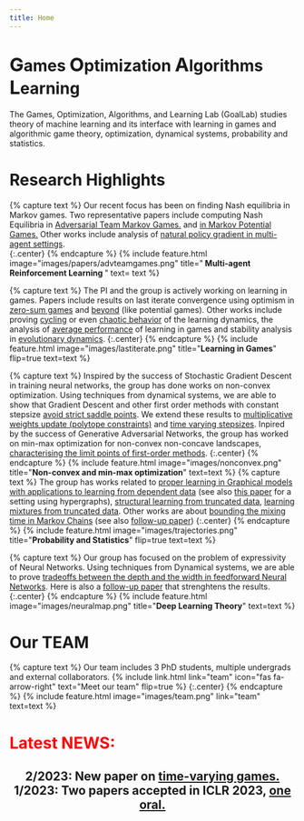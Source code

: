 ```yaml
---
title: Home
---
```


<h1> <span STYLE="font-size:25.0pt">G</span>ames <span STYLE="font-size:25.0pt">O</span>ptimization <span STYLE="font-size:25.0pt">A</span>lgorithms <span STYLE="font-size:25.0pt">L</span>earning </h1>

The Games, Optimization, Algorithms, and Learning Lab (GoalLab) studies theory of machine learning  and its interface with learning in games and algorithmic game theory, optimization, dynamical systems, probability and statistics.

# Research Highlights
{% capture text %}
Our recent focus has been on finding Nash equilibria in Markov games. Two representative papers include computing Nash Equilibria in [Adversarial Team Markov Games.](https://arxiv.org/abs/2208.02204) and [in Markov Potential Games.](https://arxiv.org/abs/2106.01969) Other works include analysis of [natural policy gradient in multi-agent settings](https://arxiv.org/abs/2110.10614).<br/>
{:.center}
{% endcapture %}
{%
  include feature.html
  image="images/papers/advteamgames.png"
  title="<strong> Multi-agent Reinforcement Learning </strong>"
  text= text
%}

{% capture text %}
The PI and the group is actively working on learning in games. Papers include results on last iterate convergence using optimism in [zero-sum games](https://arxiv.org/abs/1807.04252) and [beyond](https://arxiv.org/abs/2203.12056) (like potential games). Other works include proving [cycling](https://arxiv.org/abs/1710.11249) or even [chaotic behavior](https://arxiv.org/abs/1703.01138) of the learning dynamics, the analysis of [average performance](https://arxiv.org/abs/1403.3885) of learning in games and stability analysis in [evolutionary dynamics](https://arxiv.org/abs/1408.6270). 
{:.center}
{% endcapture %}
{%
  include feature.html
  image="images/lastiterate.png"
  title="<strong>Learning in Games</strong>"
  flip=true
  text=text
%}

{% capture text %}
Inspired by the success of Stochastic Gradient Descent in training neural networks, the group has done works on non-convex optimization. Using techniques from dynamical systems, we are able to show that Gradient Descent and other first order methods with constant stepsize [avoid strict saddle points](https://arxiv.org/abs/1710.07406). We extend these results to [multiplicative weights update (polytope constraints)](https://arxiv.org/abs/1810.05355) and [time varying stepsizes](https://arxiv.org/abs/1906.07772). Inpired by the success of Generative Adversarial Networks, the group has worked on min-max optimization for non-convex non-concave landscapes, [characterising the limit points of first-order methods](https://arxiv.org/abs/1807.03907).
{:.center}
{% endcapture %}
{%
  include feature.html
  image="images/nonconvex.png"
  title="<strong>Non-convex and min-max optimization</strong>"
  text=text
%}
{% capture text %}
The group has works related to [proper learning in Graphical models with applications to learning from dependent data](https://arxiv.org/abs/1905.03353) (see also [this paper](https://arxiv.org/abs/2003.08259) for a setting using hypergraphs), [structural learning from truncated data](https://arxiv.org/abs/2006.09735), [learning mixtures from truncated data](https://arxiv.org/abs/1902.06958). Other works are about [bounding the mixing time in Markov Chains](https://arxiv.org/abs/1411.6322) (see also [follow-up paper](https://panageas.github.io/files/dsmc.pdf)) 
{:.center}
{% endcapture %}
{%
  include feature.html
  image="images/trajectories.png"
  title="<strong>Probability and Statistics</strong>"
  flip=true
  text=text
%}

{% capture text %}
Our group has focused on the problem of expressivity of Neural Networks. Using techniques from Dynamical systems, we are able to prove [tradeoffs between the depth and the width in feedforward Neural Networks](https://arxiv.org/abs/1912.04378). Here is also a [follow-up paper](https://arxiv.org/abs/2003.00777) that strenghtens the results.
{:.center}
{% endcapture %}
{%
  include feature.html
  image="images/neuralmap.png"
  title="<strong>Deep Learning Theory</strong>"
  text=text
%}
# Our TEAM
{% capture text %}
Our team includes 3 PhD students, multiple undergrads and external collaborators.
{%
  include link.html
  link="team"
  icon="fas fa-arrow-right"
  text="Meet our team"
  flip=true
%}
{:.center}
{% endcapture %}
{%
  include feature.html
  image="images/team.png"
  link="team"
  text=text
%}

# <font color="red">Latest NEWS:</font>
<h2 align="center">
2/2023: New paper on <a href="https://arxiv.org/abs/2301.11241">
        time-varying games.</a> <br/>
1/2023: Two papers accepted in ICLR 2023, <a href="https://arxiv.org/abs/2208.02204"> one oral.</a>
</h2>
